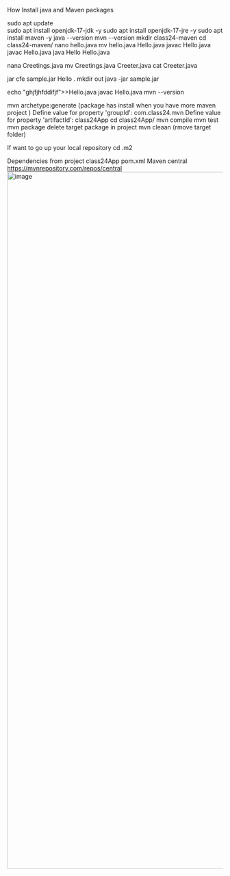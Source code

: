 How Install java and Maven packages

sudo apt update                       
sudo apt install openjdk-17-jdk -y
sudo apt install openjdk-17-jre -y
sudo apt install maven -y
java --version 
mvn --version 
mkdir class24-maven
cd class24-maven/
nano hello.java
mv hello.java Hello.java
javac Hello.java 
javac Hello.java 
 java Hello Hello.java 

nana Creetings.java
mv Creetings.java Creeter.java
cat Creeter.java 

jar cfe sample.jar Hello .
mkdir out
java -jar sample.jar 

echo "ghjfjhfddifjf">>Hello.java
javac Hello.java 
mvn --version 

mvn archetype:generate (package has install when you have more maven project )
	Define value for property 'groupId': com.class24.mvn
	Define value for property 'artifactId': class24App
 cd class24App/
 mvn compile
 mvn test
 mvn package
 delete target package in project
 mvn cleaan (rmove target folder)
  
If want to go up your local repository
 cd .m2

 Dependencies from project class24App	 pom.xml
Maven central 	https://mvnrepository.com/repos/central
<img width="1256" height="1628" alt="image" src="https://github.com/user-attachments/assets/7344fdac-ade3-484e-8790-49a2851429c9" />
